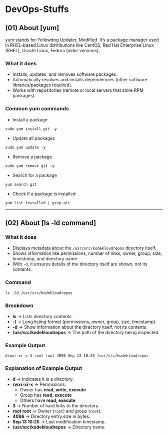 # DevOps-Stuffs
## (01) About [yum]
yum stands for Yellowdog Updater, Modified. It’s a package manager used in RHEL-based Linux distributions like CentOS, Red Hat Enterprise Linux (RHEL), Oracle Linux, Fedora (older versions).

### What it does
* Installs, updates, and removes software packages.
* Automatically resolves and installs dependencies (other software libraries/packages required).
* Works with repositories (remote or local servers that store RPM packages).

### Common yum commands
* Install a package
```
sudo yum install git -y
```
* Update all packages
```
sudo yum update -y
```
* Remove a package
```
sudo yum remove git -y
```
* Search for a package
```
yum search git
```
* Check if a package is installed
```
yum list installed | grep git
```

---

## (02) About [ls -ld command]

### What it does
* Displays metadata about the `/usr/src/kodekloudrepos` directory itself.  
* Shows information like permissions, number of links, owner, group, size, timestamp, and directory name.  
* With `-d`, it ensures details of the directory itself are shown, not its contents.  

### Command
```
ls -ld /usr/src/kodekloudrepos
```

### Breakdown
* **ls** → Lists directory contents.  
* **-l** → Long listing format (permissions, owner, group, size, timestamp).  
* **-d** → Show information about the directory itself, not its contents.  
* **/usr/src/kodekloudrepos** → The path of the directory being inspected.  

### Example Output
```
drwxr-xr-x 3 root root 4096 Sep 13 10:25 /usr/src/kodekloudrepos
```

### Explanation of Example Output
* **d** → Indicates it is a directory.  
* **rwxr-xr-x** → Permissions:  
  * Owner has **read, write, execute**  
  * Group has **read, execute**  
  * Others have **read, execute**  
* **3** → Number of hard links to the directory.  
* **root root** → Owner (`root`) and group (`root`).  
* **4096** → Directory entry size in bytes.  
* **Sep 13 10:25** → Last modification timestamp.  
* **/usr/src/kodekloudrepos** → Directory name.  
